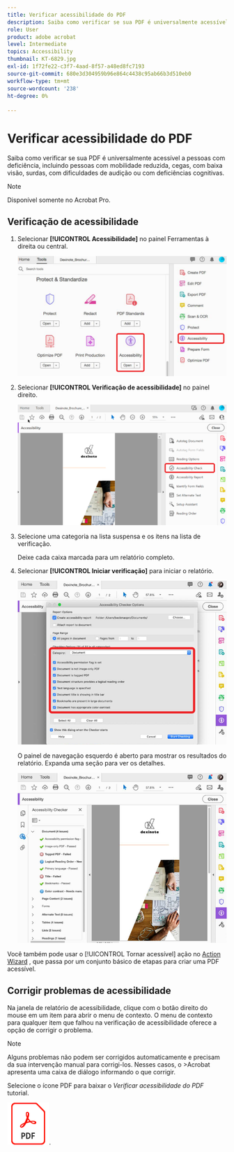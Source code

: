 ```yaml
---
title: Verificar acessibilidade do PDF
description: Saiba como verificar se sua PDF é universalmente acessível a pessoas com deficiência
role: User
product: adobe acrobat
level: Intermediate
topics: Accessibility
thumbnail: KT-6829.jpg
exl-id: 1f72fe22-c3f7-4aad-8f57-a48ed8fc7193
source-git-commit: 680e3d304959b96e864c4438c95ab66b3d510eb0
workflow-type: tm+mt
source-wordcount: '238'
ht-degree: 0%

---
```


# Verificar acessibilidade do PDF

Saiba como verificar se sua PDF é universalmente acessível a pessoas com deficiência, incluindo pessoas com mobilidade reduzida, cegas, com baixa visão, surdas, com dificuldades de audição ou com deficiências cognitivas.

>[!NOTE]
>
>Disponível somente no Acrobat Pro.

## Verificação de acessibilidade

1. Selecionar **[!UICONTROL Acessibilidade]** no painel Ferramentas à direita ou central.

   ![Etapa de acessibilidade 1](../assets/Accessibility_1.png)

1. Selecionar **[!UICONTROL Verificação de acessibilidade]** no painel direito.

   ![Etapa 2 de Acessibilidade](../assets/Accessibility_2.png)

1. Selecione uma categoria na lista suspensa e os itens na lista de verificação.

   Deixe cada caixa marcada para um relatório completo.

1. Selecionar **[!UICONTROL Iniciar verificação]** para iniciar o relatório.

   ![Etapa 3 de acessibilidade](../assets/Accessibility_3.png)

   O painel de navegação esquerdo é aberto para mostrar os resultados do relatório. Expanda uma seção para ver os detalhes.

   ![Etapa 4 de acessibilidade](../assets/Accessibility_4.png)

Você também pode usar o [!UICONTROL Tornar acessível] ação no [Action Wizard](https://experienceleague.adobe.com/docs/document-cloud-learn/acrobat-learning/advanced-tasks/action.html) , que passa por um conjunto básico de etapas para criar uma PDF acessível.

## Corrigir problemas de acessibilidade

Na janela de relatório de acessibilidade, clique com o botão direito do mouse em um item para abrir o menu de contexto. O menu de contexto para qualquer item que falhou na verificação de acessibilidade oferece a opção de corrigir o problema.

>[!NOTE]
>
>Alguns problemas não podem ser corrigidos automaticamente e precisam da sua intervenção manual para corrigi-los. Nesses casos, o >Acrobat apresenta uma caixa de diálogo informando o que corrigir.

Selecione o ícone PDF para baixar o *Verificar acessibilidade do PDF* tutorial.

[![Baixe o tutorial de acessibilidade](../assets/acrobat_PDF_96.png)](../assets/AcrobatDCAccessible.pdf).
